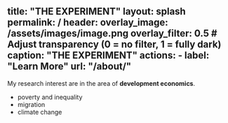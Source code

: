 title: "THE EXPERIMENT"
layout: splash
permalink: /
header:
  overlay_image: /assets/images/image.png
  overlay_filter: 0.5  # Adjust transparency (0 = no filter, 1 = fully dark)
  caption: "THE EXPERIMENT"
  actions:
    - label: "Learn More"
      url: "/about/"
---
<!-- Google tag (gtag.js) -->
<script async src="https://www.googletagmanager.com/gtag/js?id=G-CCD8WD25BZ"></script>
<script>
  window.dataLayer = window.dataLayer || [];
  function gtag(){dataLayer.push(arguments);}
  gtag('js', new Date());

  gtag('config', 'G-CCD8WD25BZ');
</script>
My research interest are in the area of **development economics**.

- poverty and inequality
- migration
- climate change
